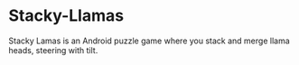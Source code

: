 # Stacky-Llamas
Stacky Lamas is an Android puzzle game where you stack and merge llama heads, steering with tilt.
